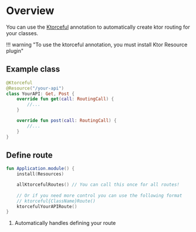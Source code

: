 # Overview

You can use the [Ktorceful](../api/ktorceful-annotation/dev.herrrta.ktorceful.annotation/-ktorceful/index.html) annotation to automatically create ktor routing for your classes.

!!! warning "To use the ktorceful annotation, you must install Ktor Resource plugin"

## Example class

```kotlin
@Ktorceful
@Resource("/your-api")
class YourAPI: Get, Post {
    override fun get(call: RoutingCall) {
        //...
    }

    override fun post(call: RoutingCall) {
        //...
    }
}
```

## Define route

```kotlin
fun Application.module() {
    install(Resources)

    allKtorcefulRoutes() // You can call this once for all routes!
    
    // Or if you need more control you can use the following format
    // ktorceful{ClassName}Route() 
    ktorcefulYourAPIRoute()
}
```

1.  Automatically handles defining your route